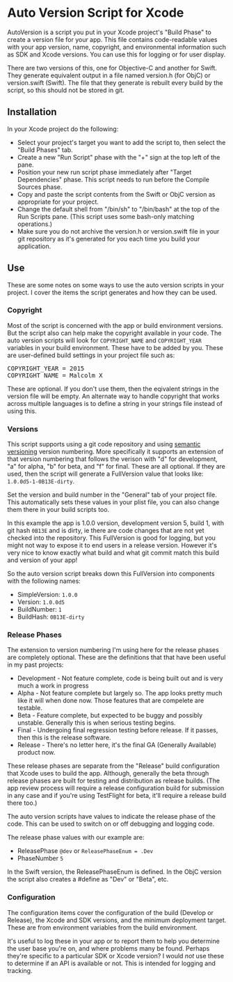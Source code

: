 # Auto Version Script for Xcode

AutoVersion is a script you put in your Xcode project's "Build Phase" to create a version file for your app.  This file contains code-readable values with your app version, name, copyright, and environmental information such as SDK and Xcode versions.  You can use this for logging or for user display.

There are two versions of this, one for Objective-C and another for Swift.  They generate equivalent output in a file named version.h (for ObjC) or version.swift (Swift).  The file that they generate is rebuilt every build by the script, so this should not be stored in git.

## Installation

In your Xcode project do the following:

* Select your project's target you want to add the script to, then select the "Build Phases" tab.
* Create a new "Run Script" phase with the "+" sign at the top left of the pane.
* Position your new run script phase immediately after "Target Dependencies" phase.  This script needs to run before the Compile Sources phase.
* Copy and paste the script contents from the Swift or ObjC version as appropriate for your project.
* Change the default shell from "/bin/sh" to "/bin/bash" at the top of the Run Scripts pane.  (This script uses some bash-only matching operations.) 
* Make sure you do not archive the version.h or version.swift file in your git repository as it's generated for you each time you build your application.


## Use

These are some notes on some ways to use the auto version scripts in your project.  I cover the items the script generates and how they can be used.

### Copyright

Most of the script is concerned with the app or build environment versions.  But the script also can help make the copyright available in your code.   The auto version scripts will look for `COPYRIGHT_NAME` and `COPYRIGHT_YEAR` variables in your build environment. These have to be added by you.  These are user-defined build settings in your project file such as:
<pre>
COPYRIGHT_YEAR = 2015
COPYRIGHT_NAME = Malcolm X
</pre>

These are optional.  If you don't use them, then the eqivalent strings in the version file will be empty.  An alternate way to handle copyright that works across multiple languages is to define a string in your strings file instead of using this.

### Versions

This script supports using a git code repository and using [semantic versioning](http://semver.org) version numbering.  More specifically it supports an extension of that version numbering that follows the verison with "d" for development, "a" for alpha, "b" for beta, and "f" for final.  These are all optional.  If they are used, then the script will generate a FullVersion value that looks like: `1.0.0d5-1-0B13E-dirty`.  

Set the version and build number in the "General" tab of your project file.  This automatically sets these values in your plist file, you can also change them there in your build scripts too.

In this example the app is 1.0.0 version, development version 5, build 1, with git hash `0B13E` and is dirty, ie there are code changes that are not yet checked into the repository.  This FullVersion is good for logging, but you might not way to expose it to end users in a release version.  However it's very nice to know exactly what build and what git commit match this build and version of your app!

So the auto version script breaks down this FullVersion into components with the following names:
* SimpleVersion: `1.0.0`
* Version: `1.0.0d5`
* BuildNumber: `1`
* BuildHash: `0B13E-dirty`

### Release Phases

The extension to version numbering I'm using here for the release phases are completely optional.  These are the definitions that that have been useful in my past projects:

* Development - Not feature complete, code is being built out and is very much a work in progress
* Alpha - Not feature complete but largely so.  The app looks pretty much like it will when done now.  Those features that are compelete are testable.
* Beta - Feature complete, but expected to be buggy and possibly unstable.  Generally this is when serious testing begins.
* Final - Undergoing final regression testing before release. If it passes, then this is the release software.
* Release - There's no letter here, it's the final GA (Generally Available) product now.

These release phases are separate from the "Release" build configuration that Xcode uses to build the app.  Although, generally the beta through release phases are built for testing and distribution as release builds.  (The app review process will require a release configuration build for submission in any case and if you're using TestFlight for beta, it'll require a release build there too.)

The auto version scripts have values to indicate the release phase of the code.  This can be used to switch on or off debugging and logging code.

The release phase values with our example are:

* ReleasePhase `@dev` or `ReleasePhaseEnum = .Dev`
* PhaseNumber `5`

In the Swift version, the ReleasePhaseEnum is defined.  In the ObjC version the script also creates a #define as "Dev" or "Beta", etc.

### Configuration

The configuration items cover the configuration of the build (Develop or Release), the Xcode and SDK versions, and the minimum deployment target.  These are from environment variables from the build environment.  

It's useful to log these in your app or to report them to help you determine the user base you're on, and where problems many be found.  Perhaps they're specific to a particular SDK or Xcode version?  I would *not* use these to determine if an API is available or not. This is intended for logging and tracking.
